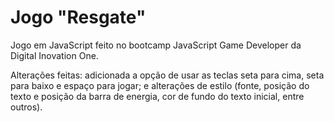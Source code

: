 # Jogo "Resgate"
Jogo em JavaScript feito no bootcamp JavaScript Game Developer da Digital Inovation One.

Alterações feitas: adicionada a opção de usar as teclas seta para cima, seta para baixo e espaço para jogar; e alterações de estilo (fonte, posição do texto e posição da barra de energia, cor de fundo do texto inicial, entre outros).
